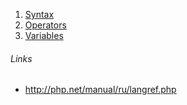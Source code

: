 1. [Syntax](./1-syntax/index.md)
2. [Operators](./2-operators/index.md)
2. [Variables](./3-variables/index.md)

###### Links
- http://php.net/manual/ru/langref.php